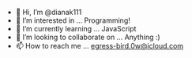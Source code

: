 - 👋 Hi, I’m @dianak111
- 👀 I’m interested in ... Programming!
- 🌱 I’m currently learning ... JavaScript
- 💞️ I’m looking to collaborate on ... Anything :)
- 📫 How to reach me ... egress-bird.0w@icloud.com

<!---
dianak111/dianak111 is a ✨ special ✨ repository because its `README.md` (this file) appears on your GitHub profile.
You can click the Preview link to take a look at your changes.
--->
